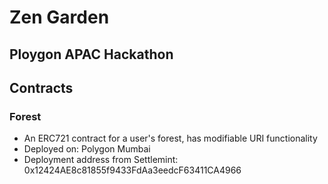 # Zen Garden
## Ploygon APAC Hackathon

## Contracts

### Forest

- An ERC721 contract for a user's forest, has modifiable URI functionality
- Deployed on: Polygon Mumbai
- Deployment address from Settlemint: 0x12424AE8c81855f9433FdAa3eedcF63411CA4966
